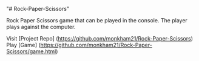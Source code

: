 "# Rock-Paper-Scissors" 

Rock Paper Scissors game that can be played in the console. 
The player plays against the computer.

Visit [Project Repo] (https://github.com/monkham21/Rock-Paper-Scissors)
Play [Game] (https://github.com/monkham21/Rock-Paper-Scissors/game.html)
